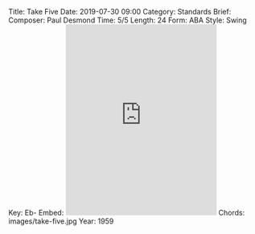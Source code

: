 Title: Take Five
Date: 2019-07-30 09:00
Category: Standards
Brief:
Composer: Paul Desmond
Time: 5/5
Length: 24
Form: ABA
Style: Swing
Key: Eb-
Embed: <iframe src="https://open.spotify.com/embed/user/thatdavidmiller/playlist/1InUDMyM4tQvwItEFCityY" width="300" height="380" frameborder="0" allowtransparency="true" allow="encrypted-media"></iframe>
Chords: images/take-five.jpg
Year: 1959
